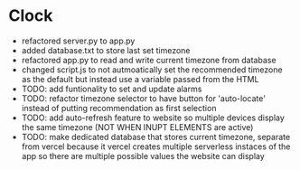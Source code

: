 # Clock

- refactored server.py to app.py
- added database.txt to store last set timezone
- refactored app.py to read and write current timezone from database
- changed script.js to not autmoatically set the recommended timezone as the default but instead use a variable passed from the HTML
- TODO: add funtionality to set and update alarms
- TODO: refactor timezone selector to have button for 'auto-locate' instead of putting recommendation as first selection
- TODO: add auto-refresh feature to website so multiple devices display the same timezone (NOT WHEN INUPT ELEMENTS are active)
- TODO: make dedicated database that stores current timezone, separate from vercel because it vercel creates multiple serverless instaces of the app so there are multiple possible values the website can display